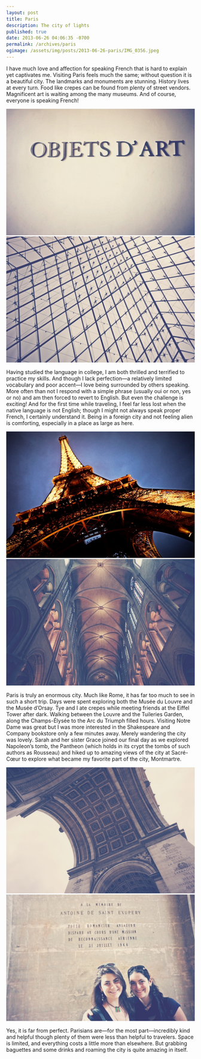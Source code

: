 ```yaml
---
layout: post
title: Paris
description: The city of lights
published: true
date: 2013-06-26 04:06:35 -0700
permalink: /archives/paris
ogimage: /assets/img/posts/2013-06-26-paris/IMG_0356.jpeg
---
```

I have much love and affection for speaking French that is hard to explain yet captivates me. Visiting Paris feels much the same; without question it is a beautiful city. The landmarks and monuments are stunning. History lives at every turn. Food like crepes can be found from plenty of street vendors. Magnificent art is waiting among the many museums. And of course, everyone is speaking French!

![Objets d’Arte][1]
![Louvre Pyramide][2]

Having studied the language in college, I am both thrilled and terrified to practice my skills. And though I lack perfection—a relatively limited vocabulary and poor accent—I love being surrounded by others speaking. More often than not I respond with a simple phrase (usually oui or non, yes or no) and am then forced to revert to English. But even the challenge is exciting! And for the first time while traveling, I feel far less lost when the native language is not English; though I might not always speak proper French, I certainly understand it. Being in a foreign city and not feeling alien is comforting, especially in a place as large as here.

![Eiffel Tower][3]
![Notre Dame][4]

Paris is truly an enormous city. Much like Rome, it has far too much to see in such a short trip. Days were spent exploring both the Musée du Louvre and the Musée d’Orsay. Tye and I ate crepes while meeting friends at the Eiffel Tower after dark. Walking between the Louvre and the Tuileries Garden, along the Champs-Élysée to the Arc du Triumph filled hours. Visiting Notre Dame was great but I was more interested in the Shakespeare and Company bookstore only a few minutes away. Merely wandering the city was lovely. Sarah and her sister Grace joined our final day as we explored Napoleon’s tomb, the Pantheon (which holds in its crypt the tombs of such authors as Rousseau) and hiked up to amazing views of the city at Sacré-Cœur to explore what became my favorite part of the city, Montmartre.

![Arc du Triumph][5]
![Grace and Sarah][6]

Yes, it is far from perfect. Parisians are—for the most part—incredibly kind and helpful though plenty of them were less than helpful to travelers. Space is limited, and everything costs a little more than elsewhere. But grabbing baguettes and some drinks and roaming the city is quite amazing in itself.

[1]: /assets/img/posts/2013-06-26-paris/IMG_0355.jpeg
[2]: /assets/img/posts/2013-06-26-paris/IMG_0356.jpeg
[3]: /assets/img/posts/2013-06-26-paris/IMG_0358.jpeg
[4]: /assets/img/posts/2013-06-26-paris/IMG_0359.jpeg
[5]: /assets/img/posts/2013-06-26-paris/IMG_0360.jpeg
[6]: /assets/img/posts/2013-06-26-paris/IMG_0361.jpeg
